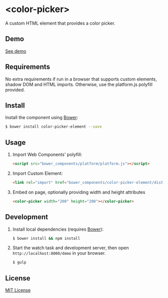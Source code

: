# &lt;color-picker&gt;

A custom HTML element that provides a color picker.  

## Demo
[See demo](http://bbrewer97202.github.io/color-picker-element/demo/index.html)

## Requirements
No extra requirements if run in a browser that supports custom elements, shadow DOM and HTML imports.  Otherwise, use the platform.js polyfill provided.

## Install

Install the component using [Bower](http://bower.io/):

```sh
$ bower install color-picker-element --save
```

## Usage

1. Import Web Components' polyfill:

    ```html
    <script src="bower_components/platform/platform.js"></script>
    ```

2. Import Custom Element:

    ```html
    <link rel="import" href="bower_components/color-picker-element/dist/color-picker.html">
    ```

3. Embed on page, optionally providing width and height attributes

    ```html
    <color-picker width="200" height="200"></color-picker>
    ```

## Development

1. Install local dependencies (requires [Bower](http://bower.io/)):

    ```sh
    $ bower install && npm install
    ```

3. Start the watch task and development server, then open `http://localhost:8000/demo` in your browser.

    ```sh
    $ gulp
    ```

## License

[MIT License](http://opensource.org/licenses/MIT)
